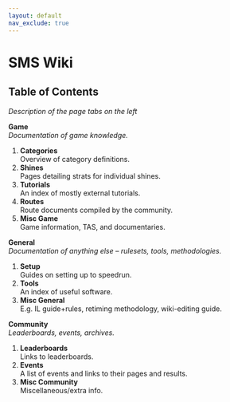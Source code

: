 ```yaml
---
layout: default
nav_exclude: true
---
```

# SMS Wiki

## Table of Contents
*Description of the page tabs on the left*

**Game**  
*Documentation of game knowledge.*
1. **Categories**  
Overview of category definitions.
2. **Shines**  
Pages detailing strats for individual shines.
3. **Tutorials**  
An index of mostly external tutorials.
4. **Routes**  
Route documents compiled by the community.
5. **Misc Game**  
Game information, TAS, and documentaries.


**General**  
*Documentation of anything else – rulesets, tools, methodologies.*

1. **Setup**  
Guides on setting up to speedrun.
2. **Tools**  
An index of useful software.
3. **Misc General**  
E.g. IL guide+rules, retiming methodology, wiki-editing guide.

**Community**  
*Leaderboards, events, archives.*

1. **Leaderboards**  
Links to leaderboards.
2. **Events**  
A list of events and links to their pages and results.
3. **Misc Community**  
Miscellaneous/extra info.
